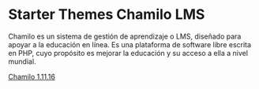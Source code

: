 # Starter Themes Chamilo LMS
Chamilo es un sistema de gestión de aprendizaje o LMS, diseñado para apoyar a la educación en línea.​ Es una plataforma de software libre escrita en PHP, cuyo propósito es mejorar la educación y su acceso a ella a nivel mundial.

[Chamilo 1.11.16](https://chamilo.org/es/descargar/)
